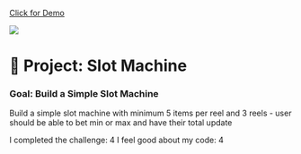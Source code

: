 <a href="https://slot-machine-daphnyemily.netlify.app/">Click for Demo</a>

<img src="https://github.com/daphnyemily/slot-machine-2019-week05/blob/answer/slotMachine.png">


# 🎰 Project: Slot Machine

### Goal: Build a Simple Slot Machine

Build a simple slot machine with minimum 5 items per reel and 3 reels - user should be able to bet min or max and have their total update


I completed the challenge: 4
I feel good about my code: 4
